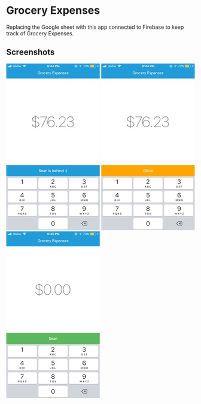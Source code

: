 # Grocery Expenses

Replacing the Google sheet with this app connected to Firebase to keep track of Grocery Expenses.

## Screenshots

![screenshot1](screenshots/IMG_4791.jpg) ![screenshot1](screenshots/IMG_4792.jpg) ![screenshot1](screenshots/IMG_4793.jpg)
